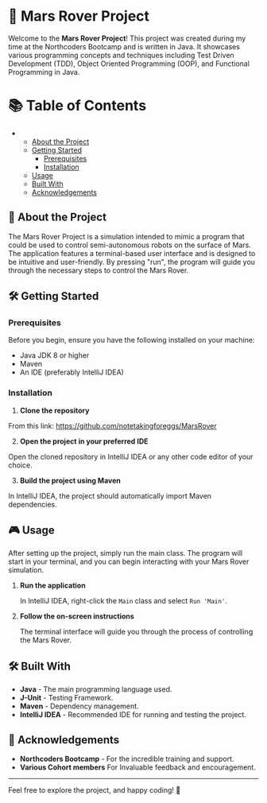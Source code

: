 # 🚀 Mars Rover Project

Welcome to the **Mars Rover Project**! This project was created during my time at the Northcoders Bootcamp and is written in Java. It showcases various programming concepts and techniques including Test Driven Development (TDD), Object Oriented Programming (OOP), and Functional Programming in Java.

# 📚 Table of Contents
- 
  - [About the Project](#about-the-project)
  - [Getting Started](#getting-started)
    - [Prerequisites](#prerequisites)
    - [Installation](#installation)
  - [Usage](#usage)
  - [Built With](#built-with)
  - [Acknowledgements](#acknowledgements)


## <a id="about-the-project"></a>🚀 About the Project
The Mars Rover Project is a simulation intended to mimic a program that could be used to control semi-autonomous robots on the surface of Mars. The application features a terminal-based user interface and is designed to be intuitive and user-friendly. By pressing "run", the program will guide you through the necessary steps to control the Mars Rover.

## <a id = "getting-started"></a> 🛠️ Getting Started

### Prerequisites

Before you begin, ensure you have the following installed on your machine:

- Java JDK 8 or higher
- Maven
- An IDE (preferably IntelliJ IDEA)

### Installation

1. **Clone the repository**
   
From this link: https://github.com/notetakingforeggs/MarsRover
   
2.  **Open the project in your preferred IDE**

Open the cloned repository in IntelliJ IDEA or any other code editor of your choice.

3.  **Build the project using Maven**

In IntelliJ IDEA, the project should automatically import Maven dependencies. 

## <a id = "usage"></a> 🎮 Usage

After setting up the project, simply run the main class. The program will start in your terminal, and you can begin interacting with your Mars Rover simulation.

1. **Run the application**

   In IntelliJ IDEA, right-click the `Main` class and select `Run 'Main'`.

2. **Follow the on-screen instructions**

   The terminal interface will guide you through the process of controlling the Mars Rover.

## <a id = "built-with"></a>  🛠️ Built With

- **Java** - The main programming language used.
- **J-Unit** - Testing Framework. 
- **Maven** - Dependency management.
- **IntelliJ IDEA** - Recommended IDE for running and testing the project.
  

## <a id = "acknowledgements" ></a> 🙏 Acknowledgements

- **Northcoders Bootcamp** - For the incredible training and support.
- **Various Cohort members** For Invaluable feedback and encouragement.
---

Feel free to explore the project, and happy coding! 🚀


